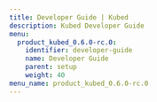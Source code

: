 ```yaml
---
title: Developer Guide | Kubed
description: Kubed Developer Guide
menu:
  product_kubed_0.6.0-rc.0:
    identifier: developer-guide
    name: Developer Guide
    parent: setup
    weight: 40
menu_name: product_kubed_0.6.0-rc.0
---
```


